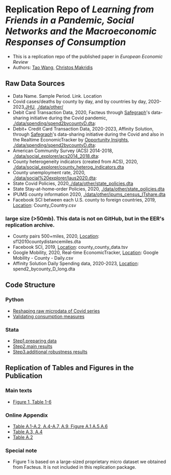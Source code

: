 # Replication Repo of _Learning from Friends in a Pandemic, Social Networks and the Macroeconomic Responses of Consumption_
- This is a replication repo of the published paper in _European Economic Review_
- Authors: [Tao Wang](taowangeconomics@gmail.com),  [Christos Makridis](christos.a.makridis@gmail.com)

## Raw Data Sources

- Data Name. Sample Period. Link. Location
- Covid cases/deaths by county by day, and by countries by day, 2020-2023,[JHU](https://github.com/CSSEGISandData/COVID-19), [./data/other/](./data/other/)
- Debit Card Transaction Data, 2020, Facteus through [Safegraph](https://www.safegraph.com/blog/safegraph-partners-with-dewey)'s data-sharing initiative during the Covid pandemic, [./data/spending/spend2bycountyD.dta](./data/spending/spend2bycountyD.dta): 
- Debit+ Credit Card Transaction Data, 2020-2023, Affinity Solution, through [Safegraph](https://www.safegraph.com/blog/safegraph-partners-with-dewey)'s data-sharing initiative during the Covid and also in the Realtime EconomicTracker by [Opportunity Insights](https://opportunityinsights.org), [./data/spending/spend2bycountyD.dta](./data/spending/spend2bycountyD.dta): 
- American Community Survey (ACS) 2014-2018, [./data/social_explorer/acs2014_2018.dta](./data/social_explorer/acs2014_2018.dta): 
- County heterogeneity indicators (created from ACS), 2020, [./data/social_explorer/county_heterog_indicators.dta](./data/social_explorer/county_heterog_indicators.dta) 
- County unemployment rate, 2020, [./data/social%20explorer/laus2020.dta](./data/social%20explorer/laus2020.dta): 
- State Covid Policies, 2020,[./data/other/state_policies.dta](./data/other/state_policies.dta)
- State Stay-at-home-order Policies, 2020, [./data/other/state_policies.dta](./data/other/state_policies.dta)
- IPUMS county information 2020, [./data/other/ipums_census_ITshare.dta](./data/other/ipums_census_ITshare.dta) 
- Facebook SCI between each U.S. county to foreign countries, 2019, [Location](./data/facebook/): County_Country.csv 

### large size (>50mb). This data is not on GitHub, but in the EER's replication archive.
- County pairs 500+miles, 2020, [Location](./data/physical/): sf12010countydistancemiles.dta
- Facebook SCI, 2019, [Location](./data/facebook/): county_county_data.tsv
- Google Mobility, 2020, Real-time EconomicTracker, [Location](./data/other/): Google Mobility - County - Daily.csv
- Affinity Solution Daily Spending data, 2020-2023, [Location](./data/spending): spend2_bycounty_D_long.dta
 
## Code Structure 
### Python
- [Reshaping raw microdata of Covid series](./analysis/python/covid_reshape.py)
- [Validating consumption measures](./analysis/python/Compare.ipynb)
### Stata
- [Step1.preparing data](./analysis/preparedata.do)
- [Step2.main results](./analysis/main.do)
- [Step3.additional robustness results](./analysis/robustness.do)

## Replication of Tables and Figures in the Publication

### Main texts
- [Figure 1, Table 1-6](./analysis/main.do)
### Online Appendix 
- [Table A.1-A.2, A.4-A.7, A.9, Figure A.1,A.5,A.6](./analysis/robustness.do)
- [Table A.3, A.4](./analysis/main.do)
- [Table A.2](./analysis/python/Compare.ipynb)

### Special note
-  Figure 1 is based on a large-sized proprietary micro dataset we obtained from Facteus. It is not included in this replication package. 

